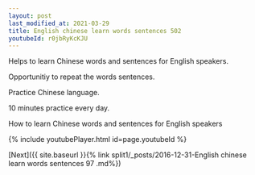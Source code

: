 ```yaml
---
layout: post
last_modified_at: 2021-03-29
title: English chinese learn words sentences 502 
youtubeId: r0jbRyKcKJU
---
```

 
 
Helps to learn Chinese words and sentences for English speakers.

Opportunitiy to repeat the words sentences. 

Practice Chinese language. 
 
10 minutes practice every day. 
 
How to learn Chinese words and sentences for English speakers 
 
{% include youtubePlayer.html id=page.youtubeId %}
 
 
[Next]({{ site.baseurl }}{% link  split1/_posts/2016-12-31-English chinese learn words sentences 97 .md%})
 
